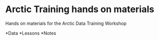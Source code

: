 # Arctic Training hands on materials
Hands on materials for the Arctic Data Training Workshop

 *Data
 *Lessons
 *Notes
